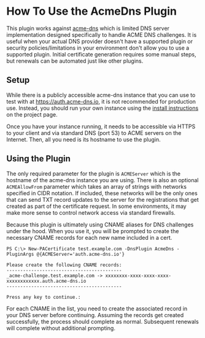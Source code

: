 # How To Use the AcmeDns Plugin

This plugin works against [acme-dns](https://github.com/joohoi/acme-dns) which is limited DNS server implementation designed specifically to handle ACME DNS challenges. It is useful when your actual DNS provider doesn't have a supported plugin or security policies/limitations in your environment don't allow you to use a supported plugin. Initial certificate generation requires some manual steps, but renewals can be automated just like other plugins.

## Setup

While there is a publicly accessible acme-dns instance that you can use to test with at https://auth.acme-dns.io, it is not recommended for production use. Instead, you should run your own instance using the [install instructions](https://github.com/joohoi/acme-dns#installation) on the project page.

Once you have your instance running, it needs to be accessible via HTTPS to your client and via standard DNS (port 53) to ACME servers on the Internet. Then, all you need is its hostname to use the plugin.

## Using the Plugin

The only required parameter for the plugin is `ACMEServer` which is the hostname of the acme-dns instance you are using. There is also an optional `ACMEAllowFrom` parameter which takes an array of strings with networks specified in CIDR notation. If included, these networks will be the only ones that can send TXT record updates to the server for the registrations that get created as part of the certificate request. In some environments, it may make more sense to control network access via standard firewalls.

Because this plugin is ultimately using CNAME aliases for DNS challenges under the hood. When you use it, you will be prompted to create the necessary CNAME records for each new name included in a cert.

```
PS C:\> New-PACertificate test.example.com -DnsPlugin AcmeDns -PluginArgs @{ACMEServer='auth.acme-dns.io'}

Please create the following CNAME records:
------------------------------------------
_acme-challenge.test.example.com -> xxxxxxxx-xxxx-xxxx-xxxx-xxxxxxxxxxxx.auth.acme-dns.io
------------------------------------------

Press any key to continue.:
```

For each CNAME in the list, you need to create the associated record in your DNS server before continuing. Assuming the records get created successfully, the process should complete as normal. Subsequent renewals will complete without additional prompting.
